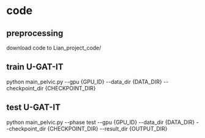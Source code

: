 # code

## preprocessing
download code to Lian_project_code/
 
## train U-GAT-IT
python main_pelvic.py --gpu {GPU_ID} --data_dir {DATA_DIR} --checkpoint_dir {CHECKPOINT_DIR}

## test U-GAT-IT
python main_pelvic.py --phase test --gpu {GPU_ID} --data_dir {DATA_DIR} --checkpoint_dir {CHECKPOINT_DIR} --result_dir {OUTPUT_DIR}
